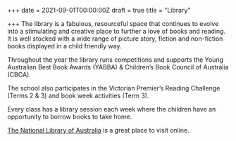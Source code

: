 +++
date = 2021-09-01T00:00:00Z
draft = true
title = "Library"

+++
The library is a fabulous, resourceful space that continues to evolve into a stimulating and creative place to further a love of books and reading. It is well stocked with a wide range of picture story, fiction and non-fiction books displayed in a child friendly way.

Throughout the year the library runs competitions and supports the Young Australian Best Book Awards (YABBA) & Children’s Book Council of Australia (CBCA).

The school also participates in the Victorian Premier’s Reading Challenge (Terms 2 & 3) and book week activities (Term 3).

Every class has a library session each week where the children have an opportunity to borrow books to take home.

[The National Library of Australia](http://www.nla.gov.au/) is a great place to visit online.